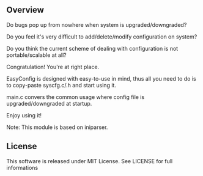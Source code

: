 ## Overview

Do bugs pop up from nowhere when system is upgraded/downgraded?

Do you feel it's very difficult to add/delete/modify configuration on system?

Do you think the current scheme of dealing with configuration is not portable/scalable at all?

Congratulation! You're at right place.

EasyConfig is designed with easy-to-use in mind, thus all you need to do is to copy-paste syscfg.c/.h and start using it.

main.c convers the common usage where config file is upgraded/downgraded at startup.

Enjoy using it!

Note: This module is based on iniparser. 

## License

This software is released under MIT License.
See LICENSE for full informations
